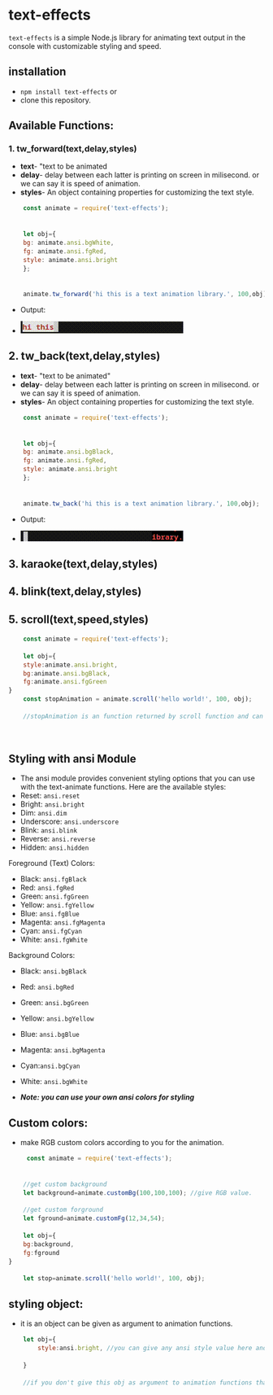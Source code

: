 # text-effects
`text-effects` is a simple Node.js library for animating text output in the console with customizable styling and speed.



## installation 
- `npm install text-effects`
or
- clone this repository.


## Available Functions:

>>>
### **1. tw_forward(text,delay,styles)**

- **text**- "text to be animated
- **delay**-  delay between each latter is printing on screen in milisecond. or we can say it is speed of animation.
- **styles**-  An object containing properties for customizing the text style.

```js
    const animate = require('text-effects');
    

    let obj={
    bg: animate.ansi.bgWhite,
    fg: animate.ansi.fgRed,
    style: animate.ansi.bright
    };


    animate.tw_forward('hi this is a text animation library.', 100,obj);

```
- Output:

- ![Text Animation GIF](out/output_f.gif "Text Animation Demo")

>>>
## **2. tw_back(text,delay,styles)**

- **text**- "text to be animated"
- **delay**-  delay between each latter is printing on screen in milisecond. or we can say it is speed of animation.
- **styles**-  An object containing properties for customizing the text style.


```js
    const animate = require('text-effects');
    

    let obj={
    bg: animate.ansi.bgBlack,
    fg: animate.ansi.fgRed,
    style: animate.ansi.bright
    };


    animate.tw_back('hi this is a text animation library.', 100,obj);


```
- Output:

- ![Text Animation GIF](out/output_b.gif "Text Animation Demo")

>>>
## **3. karaoke(text,delay,styles)**

>>
## **4. blink(text,delay,styles)**

>>>
## **5. scroll(text,speed,styles)**
```js
    const animate = require('text-effects');

    let obj={
    style:animate.ansi.bright,
    bg:animate.ansi.bgBlack,
    fg:animate.ansi.fgGreen
}
    const stopAnimation = animate.scroll('hello world!', 100, obj);

    //stopAnimation is an function returned by scroll function and can be used to stop the animation. If you call stopAnimation inside a settimeout function than you can stop animation after some time otherwise this animation will animate untill you stop it.

    


```

## Styling with ansi Module
- The ansi module provides convenient styling options that you can use with the text-animate functions. Here are the available styles:
- Reset: `ansi.reset`
- Bright: `ansi.bright`
- Dim: `ansi.dim`
- Underscore: `ansi.underscore`
- Blink: `ansi.blink`
- Reverse: `ansi.reverse`
- Hidden: `ansi.hidden`

Foreground (Text) Colors:

- Black: `ansi.fgBlack`
- Red: `ansi.fgRed`
- Green: `ansi.fgGreen`
- Yellow: `ansi.fgYellow`
- Blue: `ansi.fgBlue`
- Magenta: `ansi.fgMagenta`
- Cyan: `ansi.fgCyan`
- White: `ansi.fgWhite`

Background Colors:

- Black: `ansi.bgBlack`
- Red: `ansi.bgRed`
- Green: `ansi.bgGreen`
- Yellow: `ansi.bgYellow`
- Blue: `ansi.bgBlue`
- Magenta: `ansi.bgMagenta`
- Cyan:`ansi.bgCyan`
- White: `ansi.bgWhite`

- ***Note: you can use your own ansi colors for styling***

## Custom colors:
- make RGB custom colors according to you for the animation.
```js
     const animate = require('text-effects');


    //get custom background
    let background=animate.customBg(100,100,100); //give RGB value. 

    //get custom forground
    let fground=animate.customFg(12,34,54);

    let obj={
    bg:background,
    fg:fground
}

    let stop=animate.scroll('hello world!', 100, obj);

```

## styling object:
- it is an object can be given as argument to animation functions.
```js
    let obj={
        style:ansi.bright, //you can give any ansi style value here and if u dont give it take take by default no style.
        
    }

    //if you don't give this obj as argument to animation functions than it will take by default object that is defined in code.
```

